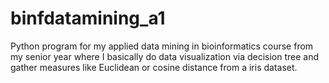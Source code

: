 # binfdatamining_a1
Python program for my applied data mining in bioinformatics course from my senior year where I basically do data visualization via decision tree and gather measures like Euclidean or cosine distance from a iris dataset.
